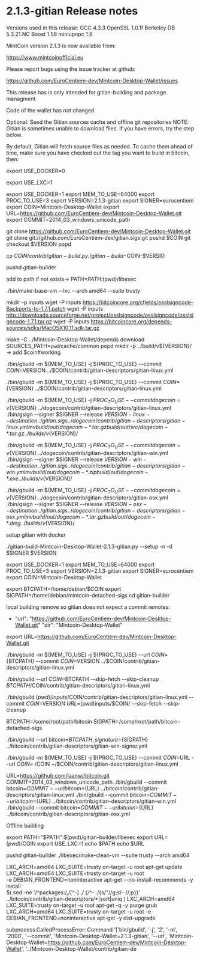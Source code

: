 2.1.3-gitian Release notes
====================

Versions used in this release:
 GCC           4.3.3
 OpenSSL       1.0.1f
 Berkeley DB   5.3.21.NC
 Boost         1.58
 miniupnpc     1.9


MintCoin version 2.1.3 is now available from:

  https://www.mintcoinofficial.eu

Please report bugs using the issue tracker at github:

  https://github.com/EuroCentiem-dev/Mintcoin-Desktop-Wallet/issues


This release has is only intended for gitian-building and package managment

Code of the wallet has not changed

Optional: Seed the Gitian sources cache and offline git repositories
NOTE: Gitian is sometimes unable to download files. If you have errors, try the step below.

By default, Gitian will fetch source files as needed. To cache them ahead of time, make sure you have checked out the tag you want to build in bitcoin, then:

export USE_DOCKER=0

export USE_LXC=1

export USE_DOCKER=1
export MEM_TO_USE=64000
export PROC_TO_USE=3
export VERSION=2.1.3-gitian
export SIGNER=eurocentiem
export COIN=Mintcoin-Desktop-Wallet
export URL=https://github.com/EuroCentiem-dev/Mintcoin-Desktop-Wallet.git
export COMMIT=2014_03_windows_unicode_path

git clone https://github.com/EuroCentiem-dev/Mintcoin-Desktop-Wallet.git
git clone git://github.com/EuroCentiem-dev/gitian.sigs.git
pushd $COIN
git checkout $VERSION
popd  

cp $COIN/contrib/gitian-build.py ./gitian-build-$COIN-$VERSIO

pushd gitian-builder

add to path if not exists->  PATH=$PATH:$(pwd)/libexec

./bin/make-base-vm --lxc --arch amd64 --suite trusty

mkdir -p inputs
wget -P inputs https://bitcoincore.org/cfields/osslsigncode-Backports-to-1.7.1.patch
wget -P inputs http://downloads.sourceforge.net/project/osslsigncode/osslsigncode/osslsigncode-1.7.1.tar.gz
wget -P inputs https://bitcoincore.org/depends-sources/sdks/MacOSX10.11.sdk.tar.gz


make -C ../Mintcoin-Desktop-Wallet/depends download SOURCES_PATH=`pwd`/cache/common
popd
mkdir -p ../build/v${VERSION}/ -> add $coin#working

./bin/gbuild -m ${MEM_TO_USE} -j ${PROC_TO_USE} --commit $COIN=$VERSION ../$COIN/contrib/gitian-descriptors/gitian-linux.yml


./bin/gbuild -m ${MEM_TO_USE} -j ${PROC_TO_USE} --commit $COIN=${VERSION} ../$COIN/contrib/gitian-descriptors/gitian-linux.yml

./bin/gbuild -m ${MEM_TO_USE} -j ${PROC_TO_USE} --commit dogecoin=v${VERSION} ../dogecoin/contrib/gitian-descriptors/gitian-linux.yml
./bin/gsign --signer $SIGNER --release ${VERSION}-linux --destination ../gitian.sigs ../dogecoin/contrib/gitian-descriptors/gitian-linux.yml
mv build/out/dogecoin-*.tar.gz build/out/src/dogecoin-*.tar.gz ../builds/v${VERSION}/

./bin/gbuild -m ${MEM_TO_USE} -j ${PROC_TO_USE} --commit dogecoin=v${VERSION} ../dogecoin/contrib/gitian-descriptors/gitian-win.yml
./bin/gsign --signer $SIGNER --release ${VERSION}-win --destination ../gitian.sigs ../dogecoin/contrib/gitian-descriptors/gitian-win.yml
mv build/out/dogecoin-*.zip build/out/dogecoin-*.exe ../builds/v${VERSION}/

./bin/gbuild -m ${MEM_TO_USE} -j ${PROC_TO_USE} --commit dogecoin=v${VERSION} ../dogecoin/contrib/gitian-descriptors/gitian-osx.yml
./bin/gsign --signer $SIGNER --release ${VERSION}-osx --destination ../gitian.sigs ../dogecoin/contrib/gitian-descriptors/gitian-osx.yml
mv build/out/dogecoin-*.tar.gz build/out/dogecoin-*.dmg ../builds/v${VERSION}/

setup gitian with docker

./gitian-build-Mintcoin-Desktop-Wallet-2.1.3-gitian.py --setup -n -d $SIGNER $VERSION

export USE_DOCKER=1
export MEM_TO_USE=64000
export PROC_TO_USE=3
export VERSION=2.1.3-gitian
export SIGNER=eurocentiem
export COIN=Mintcoin-Desktop-Wallet

export BTCPATH=/home/debian/$COIN
export SIGPATH=/home/debian/mintcoin-detached-sigs
cd gitian-builder

local building remove so gitian does not expect a commit
remotes:
- "url": "https://github.com/EuroCentiem-dev/Mintcoin-Desktop-Wallet.git"
  "dir": "Mintcoin-Desktop-Wallet"

export URL=https://github.com/EuroCentiem-dev/Mintcoin-Desktop-Wallet.git

./bin/gbuild -m ${MEM_TO_USE} -j ${PROC_TO_USE} --url $COIN=${BTCPATH} --commit $COIN=$VERSION ../$COIN/contrib/gitian-descriptors/gitian-linux.yml


./bin/gbuild  --url $COIN=$BTCPATH --skip-fetch --skip-cleanup $BTCPATH/$COIN/contrib/gitian-descriptors/gitian-linux.yml

./bin/gbuild $(pwd)/inputs/$COIN/contrib/gitian-descriptors/gitian-linux.yml --commit $COIN=$VERSION $URL=$(pwd)inputs/$COIN/ --skip-fetch --skip-cleanup

BTCPATH=/some/root/path/bitcoin
SIGPATH=/some/root/path/bitcoin-detached-sigs

./bin/gbuild --url bitcoin=${BTCPATH},signature=${SIGPATH} ../bitcoin/contrib/gitian-descriptors/gitian-win-signer.yml


./bin/gbuild -m ${MEM_TO_USE} -j ${PROC_TO_USE} --commit $COIN=$URL  --url $COIN=~/$COIN ~/$COIN/contrib/gitian-descriptors/gitian-linux.yml

URL=https://github.com/laanwj/bitcoin.git
COMMIT=2014_03_windows_unicode_path
./bin/gbuild --commit bitcoin=${COMMIT} --url bitcoin=${URL} ../bitcoin/contrib/gitian-descriptors/gitian-linux.yml
./bin/gbuild --commit bitcoin=${COMMIT} --url bitcoin=${URL} ../bitcoin/contrib/gitian-descriptors/gitian-win.yml
./bin/gbuild --commit bitcoin=${COMMIT} --url bitcoin=${URL} ../bitcoin/contrib/gitian-descriptors/gitian-osx.yml


Offline building

export PATH="$PATH":$(pwd)/gitian-builder/libexec
export URL=$(pwd)/$COIN
export USE_LXC=1
echo $PATH
echo $URL

pushd gitian-builder
./libexec/make-clean-vm --suite trusty --arch amd64

LXC_ARCH=amd64 LXC_SUITE=trusty on-target -u root apt-get update
LXC_ARCH=amd64 LXC_SUITE=trusty on-target -u root \
  -e DEBIAN_FRONTEND=noninteractive apt-get --no-install-recommends -y install \
  $( sed -ne '/^packages:/,/[^-] .*/ {/^- .*/{s/"//g;s/- //;p}}' ../bitcoin/contrib/gitian-descriptors/*|sort|uniq )
LXC_ARCH=amd64 LXC_SUITE=trusty on-target -u root apt-get -q -y purge grub
LXC_ARCH=amd64 LXC_SUITE=trusty on-target -u root -e DEBIAN_FRONTEND=noninteractive apt-get -y dist-upgrade

subprocess.CalledProcessError: Command '['bin/gbuild', '-j', '2', '-m', '2000', '--commit', 'Mintcoin-Desktop-Wallet=2.1.3-gitian', '--url', 'Mintcoin-Desktop-Wallet=https://github.com/EuroCentiem-dev/Mintcoin-Desktop-Wallet', '../Mintcoin-Desktop-Wallet/contrib/gitian-de
